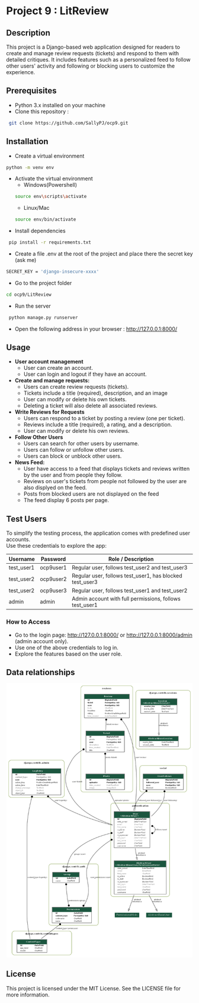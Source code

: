 # Project 9 : LitReview

## Description
This project is a Django-based web application designed for readers to create and manage review requests (tickets) and respond to them with detailed critiques. 
It includes features such as a personalized feed to follow other users' activity and following or blocking users to customize the experience.


## Prerequisites
 - Python 3.x installed on your machine
 - Clone this repository :
```bash
 git clone https://github.com/SallyPJ/ocp9.git
```
   
## Installation
- Create a virtual environment 
```bash
python -m venv env
```
- Activate the virtual environment
  - Windows(Powershell)
  ```bash
  source env\scripts\activate
  ```
   - Linux/Mac
  ```bash
  source env/bin/activate
  ```
 - Install dependencies
```bash
 pip install -r requirements.txt
```
- Create a file .env at the root of the project and place there the secret key (ask me)
```bash
SECRET_KEY = 'django-insecure-xxxx'
```
- Go to the project folder
```bash
cd ocp9/LitReview
```
- Run the server
```bash
 python manage.py runserver
```
 - Open the following address in your browser : http://127.0.0.1:8000/

## Usage
- **User account management**
  - User can create an account.
  - User can login and logout if they have an account.
- **Create and manage requests:** 
  - Users can create review requests (tickets).
  - Tickets include a title (required), description, and an image
  - User can modify or delete his own tickets.
  - Deleting a ticket will also delete all associated reviews.
- **Write Reviews for Requests** 
  - Users can respond to a ticket by posting a review (one per ticket). 
  - Reviews include a title (required), a rating, and a description.
  - User can modify or delete his own reviews.
- **Follow Other Users** 
  - Users can search for other users by username.
  - Users can follow or unfollow other users.
  - Users can block or unblock other users.
- **News Feed:** 
  - User have access to a feed that displays tickets and reviews written by the user and from people they follow.
  - Reviews on user's tickets from people not followed by the user are also displyed on the feed.
  - Posts from blocked users are not displayed on the feed 
  - The feed display 6 posts per page.

## Test Users
To simplify the testing process, the application comes with predefined user accounts.   
Use these credentials to explore the app:

| Username   | Password  | Role / Description                                       |
|------------|-----------|----------------------------------------------------------|
| test_user1 | ocp9user1 | Regular user, follows test_user2 and test_user3          |
| test_user2 | ocp9user2 | Regular user, follows test_user1, has blocked test_user3 |
| test_user2 | ocp9user3 | Regular user, follows test_user1 and test_user2          |
| admin      | admin     | Admin account with full permissions, follows test_user1  |
### How to Access

- Go to the login page: http://127.0.0.1:8000/ or http://127.0.0.1:8000/admin (admin account only).
- Use one of the above credentials to log in.
- Explore the features based on the user role.

## Data relationships
![myapp_models.png](myapp_models.png)
## License
This project is licensed under the MIT License. See the LICENSE file for more information.
